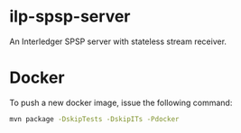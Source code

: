 # ilp-spsp-server
An Interledger SPSP server with stateless stream receiver.

# Docker

To push a new docker image, issue the following command:

```bash
mvn package -DskipTests -DskipITs -Pdocker
```
